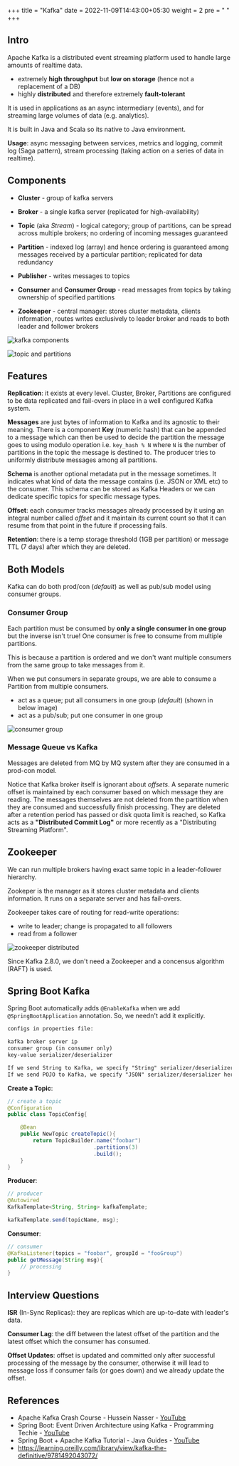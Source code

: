 +++
title = "Kafka"
date =  2022-11-09T14:43:00+05:30
weight = 2
pre = "<i class='devicon-apachekafka-plain'></i> "
+++

## Intro
Apache Kafka is a distributed event streaming platform used to handle large amounts of realtime data.

- extremely **high throughput** but **low on storage** (hence not a replacement of a DB)
- highly **distributed** and therefore extremely **fault-tolerant**

It is used in applications as an async intermediary (events), and for streaming large volumes of data (e.g. analytics).

It is built in Java and Scala so its native to Java environment.

**Usage**: async messaging between services, metrics and logging, commit log (Saga pattern), stream processing (taking action on a series of data in realtime).

## Components
- **Cluster** - group of kafka servers
- **Broker** - a single kafka server (replicated for high-availability)
- **Topic** (aka _Stream_) - logical category; group of partitions, can be spread across multiple brokers; no ordering of incoming messages guaranteed
- **Partition** - indexed log (array) and hence ordering is guaranteed among messages received by a particular partition; replicated for data redundancy

- **Publisher** - writes messages to topics
- **Consumer** and **Consumer Group** - read messages from topics by taking ownership of specified partitions

- **Zookeeper** - central manager: stores cluster metadata, clients information, routes writes exclusively to leader broker and reads to both leader and follower brokers

![kafka components](https://i.imgur.com/BtLuPCj.png)

![topic and partitions](https://i.imgur.com/NX0GAP3.png)

## Features
**Replication**: it exists at every level. Cluster, Broker, Partitions are configured to be data replicated and fail-overs in place in a well configured Kafka system.

**Messages** are just bytes of information to Kafka and its agnostic to their meaning. There is a component **Key** (numeric hash) that can be appended to a message which can then be used to decide the partition the message goes to using modulo operation i.e. `key_hash % N` where `N` is the number of partitions in the topic the message is destined to. The producer tries to uniformly distribute messages among all partitions.

**Schema** is another optional metadata put in the message sometimes. It indicates what kind of data the message contains (i.e. JSON or XML etc) to the consumer. This schema can be stored as Kafka Headers or we can dedicate specific topics for specific message types.

**Offset**: each consumer tracks messages already processed by it using an integral number called _offset_ and it maintain its current count so that it can resume from that point in the future if processing fails. 

**Retention**: there is a temp storage threshold (1GB per partition) or message TTL (7 days) after which they are deleted.

## Both Models
Kafka can do both prod/con (_default_) as well as pub/sub model using consumer groups.

### Consumer Group
Each partition must be consumed by **only a single consumer in one group** but the inverse isn't true! One consumer is free to consume from multiple partitions.

This is because a partition is ordered and we don't want multiple consumers from the same group to take messages from it.

When we put consumers in separate groups, we are able to consume a Partition from multiple consumers.
- act as a queue; put all consumers in one group (_default_) (shown in below image)
- act as a pub/sub; put one consumer in one group

![consumer group](https://i.imgur.com/YogLz0Q.png)


### Message Queue vs Kafka
Messages are deleted from MQ by MQ system after they are consumed in a prod-con model.

Notice that Kafka broker itself is ignorant about _offsets_. A separate numeric offset is maintained by each consumer based on which message they are reading. The messages themselves are not deleted from the partition when they are consumed and successfully finish processing. They are deleted after a retention period has passed or disk quota limit is reached, so Kafka acts as a **"Distributed Commit Log"** or more recently as a "Distributing Streaming Platform".

## Zookeeper
We can run multiple brokers having exact same topic in a leader-follower hierarchy.

Zookeper is the manager as it stores cluster metadata and clients information. It runs on a separate server and has fail-overs.

Zookeeper takes care of routing for read-write operations:
- write to leader; change is propagated to all followers
- read from a follower

![zookeeper distributed](https://i.imgur.com/PWMZzwh.png)

Since Kafka 2.8.0, we don't need a Zookeeper and a concensus algorithm (RAFT) is used.

## Spring Boot Kafka
Spring Boot automatically adds `@EnableKafka` when we add `@SpringBootApplication` annotation. So, we needn't add it explicitly.
```txt
configs in properties file:

kafka broker server ip
consumer group (in consumer only)
key-value serializer/deserializer

If we send String to Kafka, we specify "String" serializer/deserializer here
If we send POJO to Kafka, we specify "JSON" serializer/deserializer here
```
**Create a Topic**:
```java
// create a topic
@Configuration
public class TopicConfig{

	@Bean
	public NewTopic createTopic(){
		return TopicBuilder.name("foobar")
						   .partitions(3)
						   .build();
	}
}
```
**Producer**:
```java
// producer
@Autowired
KafkaTemplate<String, String> kafkaTemplate;

kafkaTemplate.send(topicName, msg);
```
**Consumer**:
```java
// consumer
@KafkaListener(topics = "foobar", groupId = "fooGroup")
public getMessage(String msg){
	// processing
}
```

## Interview Questions
**ISR** (In-Sync Replicas): they are replicas which are up-to-date with leader's data.

**Consumer Lag**: the diff between the latest offset of the partition and the latest offset which the consumer has consumed.

**Offset Updates**: offset is updated and committed only after successful processing of the message by the consumer, otherwise it will lead to message loss if consumer fails (or goes down) and we already update the offset.

## References
- Apache Kafka Crash Course - Hussein Nasser - [YouTube](https://youtu.be/R873BlNVUB4)
- Spring Boot: Event Driven Architecture using Kafka - Programming Techie - [YouTube](https://youtu.be/-ebTPcHANnI)
- Spring Boot + Apache Kafka Tutorial - Java Guides - [YouTube](https://youtube.com/playlist?list=PLGRDMO4rOGcNLwoack4ZiTyewUcF6y6BU)
- https://learning.oreilly.com/library/view/kafka-the-definitive/9781492043072/